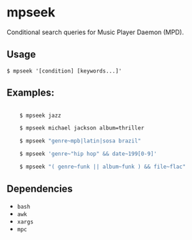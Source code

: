 # mpseek

Conditional search queries for Music Player Daemon (MPD).

## Usage

`$ mpseek '[condition] [keywords...]'`

## Examples:

```sh

    $ mpseek jazz

    $ mpseek michael jackson album=thriller

    $ mpseek "genre~mpb|latin|sosa brazil"

    $ mpseek 'genre~"hip hop" && date~199[0-9]'

    $ mpseek "( genre~funk || album~funk ) && file~flac"
```

## Dependencies

 - `bash`
 - `awk`
 - `xargs`
 - `mpc`
